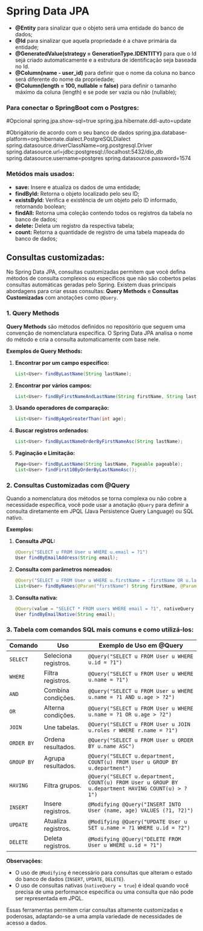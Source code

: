 # Spring Data JPA

* **@Entity** para sinalizar que o  objeto será uma entidade do banco de dados;
* **@Id** para sinalizar que aquela propriedade é a chave primária da entidade;
* **@GeneratedValue(strategy = GenerationType.IDENTITY)** para que o Id sejá criado automaticamente e a estrutura de identificação seja baseada no Id.
* **@Column(name - user_id)** para definir que o nome da coluna no banco será diferente do nome da propriedade;
* **@Column(length = 100, nullable = false)** para definir o tamanho máximo da coluna (length) e se pode ser vazia ou não (nullable);

### Para conectar o SpringBoot com o Postgres:

#Opcional
spring.jpa.show-sql=true
spring.jpa.hibernate.ddl-auto=update 


#Obrigátorio de acordo com o seu banco de dados
spring.jpa.database-platform=org.hibernate.dialect.PostgreSQLDialect
spring.datasource.driverClassName=org.postgresql.Driver
spring.datasource.url=jdbc:postgresql://localhost:5432/dio_db
spring.datasource.username=postgres
spring.datasource.password=1574

### Metódos mais usados:

* **save:** Insere e atualiza os dados de uma entidade;
* **findById:** Retorna o objeto localizado pelo seu ID;
* **existsById:** Verifica e existência de um objeto pelo ID informado, retornando boolean;
* **findAll:** Retorna uma coleção contendo todos os registros da tabela no banco de dados;
* **delete:** Deleta um registro da respectiva tabela;
* **count:** Retorna a quantidade de registro de uma tabela mapeada do banco de dados;

## Consultas customizadas:

No Spring Data JPA, consultas customizadas permitem que você defina métodos de consulta complexos ou específicos que não são cobertos pelas consultas automáticas geradas pelo Spring. Existem duas principais abordagens para criar essas consultas: **Query Methods** e **Consultas Customizadas** com anotações como `@Query`.

### 1. **Query Methods**

**Query Methods** são métodos definidos no repositório que seguem uma convenção de nomenclatura específica. O Spring Data JPA analisa o nome do método e cria a consulta automaticamente com base nele.

**Exemplos de Query Methods:**

1. **Encontrar por um campo específico:**
   ```java
   List<User> findByLastName(String lastName);
   ```

2. **Encontrar por vários campos:**
   ```java
   List<User> findByFirstNameAndLastName(String firstName, String lastName);
   ```

3. **Usando operadores de comparação:**
   ```java
   List<User> findByAgeGreaterThan(int age);
   ```

4. **Buscar registros ordenados:**
   ```java
   List<User> findByLastNameOrderByFirstNameAsc(String lastName);
   ```

5. **Paginação e Limitação:**
   ```java
   Page<User> findByLastName(String lastName, Pageable pageable);
   List<User> findFirst10ByOrderByLastNameAsc();
   ```

### 2. **Consultas Customizadas com @Query**

Quando a nomenclatura dos métodos se torna complexa ou não cobre a necessidade específica, você pode usar a anotação `@Query` para definir a consulta diretamente em JPQL (Java Persistence Query Language) ou SQL nativo.

**Exemplos:**

1. **Consulta JPQL:**
   ```java
   @Query("SELECT u FROM User u WHERE u.email = ?1")
   User findByEmailAddress(String email);
   ```

2. **Consulta com parâmetros nomeados:**
   ```java
   @Query("SELECT u FROM User u WHERE u.firstName = :firstName OR u.lastName = :lastName")
   List<User> findByNames(@Param("firstName") String firstName, @Param("lastName") String lastName);
   ```

3. **Consulta nativa:**
   ```java
   @Query(value = "SELECT * FROM users WHERE email = ?1", nativeQuery = true)
   User findByEmailNative(String email);
   ```

### 3. **Tabela com comandos SQL mais comuns e como utilizá-los:**

| **Comando** | **Uso** | **Exemplo de Uso em @Query** |
|-------------|---------|-----------------------------|
| `SELECT`    | Seleciona registros. | `@Query("SELECT u FROM User u WHERE u.id = ?1")` |
| `WHERE`     | Filtra registros.    | `@Query("SELECT u FROM User u WHERE u.name = ?1")` |
| `AND`       | Combina condições.   | `@Query("SELECT u FROM User u WHERE u.name = ?1 AND u.age > ?2")` |
| `OR`        | Alterna condições.   | `@Query("SELECT u FROM User u WHERE u.name = ?1 OR u.age > ?2")` |
| `JOIN`      | Une tabelas.         | `@Query("SELECT u FROM User u JOIN u.roles r WHERE r.name = ?1")` |
| `ORDER BY`  | Ordena resultados.   | `@Query("SELECT u FROM User u ORDER BY u.name ASC")` |
| `GROUP BY`  | Agrupa resultados.   | `@Query("SELECT u.department, COUNT(u) FROM User u GROUP BY u.department")` |
| `HAVING`    | Filtra grupos.       | `@Query("SELECT u.department, COUNT(u) FROM User u GROUP BY u.department HAVING COUNT(u) > ?1")` |
| `INSERT`    | Insere registros.    | `@Modifying @Query("INSERT INTO User (name, age) VALUES (?1, ?2)")` |
| `UPDATE`    | Atualiza registros.  | `@Modifying @Query("UPDATE User u SET u.name = ?1 WHERE u.id = ?2")` |
| `DELETE`    | Deleta registros.    | `@Modifying @Query("DELETE FROM User u WHERE u.id = ?1")` |

**Observações:**

- O uso de `@Modifying` é necessário para consultas que alteram o estado do banco de dados (`INSERT`, `UPDATE`, `DELETE`).
- O uso de consultas nativas (`nativeQuery = true`) é ideal quando você precisa de uma performance específica ou uma consulta que não pode ser representada em JPQL.

Essas ferramentas permitem criar consultas altamente customizadas e poderosas, adaptando-se a uma ampla variedade de necessidades de acesso a dados.
